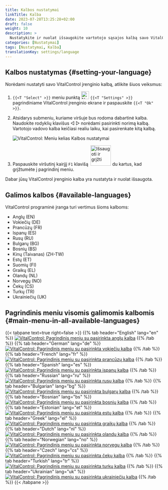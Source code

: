 ```yaml
---
title: Kalbos nustatymai
linkTitle: Kalba
date: 2023-07-28T13:25:28+02:00
draft: false
weight: 10
description: >
  Nustatykite ir nuolat išsaugokite vartotojo sąsajos kalbą savo VitalControl įrenginyje.
categories: [Nustatymai]
tags: [Nustatymai, Kalba]
translationKey: settings/language
---
```

## Kalbos nustatymas {#setting-your-language}

Norėdami nustatyti savo VitalControl įrenginio kalbą, atlikite šiuos veiksmus:

1. `{{<T "Select" >}}` meniu punktą <img src="/icons/gear.svg" width="25" align="bottom" alt="Nustatymai" /> `{{<T "Settings" >}}` pagrindiniame VitalControl įrenginio ekrane ir paspauskite `{{<T "Ok" >}}`.

1. Atsidarys submeniu, kuriame viršuje bus rodoma dabartinė kalba. Naudokite rodyklių klavišus ◁ ▷ norėdami pasirinkti norimą kalbą. Vartotojo vadovo kalba keičiasi realiu laiku, kai pasirenkate kitą kalbą.

   ![VitalControl: Meniu kelias Kalbos nustatymai](../images/select-lang.png "Kalbos nustatymas")

1. Paspauskite viršutinį kairįjį `F1` klavišą &nbsp;<img src="/icons/footer/save_exit.svg" width="65" align="bottom" alt="Išsaugoti ir grįžti" /> du kartus, kad grįžtumėte į pagrindinį meniu.

Dabar jūsų VitalControl įrenginio kalba yra nustatyta ir nuolat išsaugota.

## Galimos kalbos {#available-languages}

VitalControl programinė įranga turi vertimus šioms kalboms:

- Anglų (EN)
- Vokiečių (DE)
- Prancūzų (FR)
- Ispanų (ES)
- Rusų (RU)
- Bulgarų (BG)
- Bosnių (BS)
- Kinų (Taivanas) (ZH-TW)
- Estų (ET)
- Suomių (FI)
- Graikų (EL)
- Olandų (NL)
- Norvegų (NO)
- Čekų (CS)
- Turkų (TR)
- Ukrainiečių (UK)

## Pagrindinis meniu visomis galimomis kalbomis {#main-menu-in-all-available-languages}

{{< tabpane text=true right=false >}}
  {{% tab header="English" lang="en" %}}
[![VitalControl: Pagrindinis meniu su pasirinkta anglų kalba](/images/homescreen/english.png "Pagrindinis meniu Anglų")](/en/demo/ "Demo app VitalControl (EN)")
  {{% /tab %}}
  {{% tab header="German" lang="de" %}}
[![VitalControl: Pagrindinis meniu su pasirinkta vokiečių kalba](/images/homescreen/german.png "Pagrindinis meniu Vokiečių")](/demo/ "Demo app VitalControl (DE)")
  {{% /tab %}}
  {{% tab header="French" lang="fr" %}}
[![VitalControl: Pagrindinis meniu su pasirinkta prancūzų kalba](/images/homescreen/french.png "Pagrindinis meniu Prancūzų")](/fr/demo/ "Demo app VitalControl (FR)")
  {{% /tab %}}
  {{% tab header="Spanish" lang="es" %}}
[![VitalControl: Pagrindinis meniu su pasirinkta ispanų kalba](/images/homescreen/spanish.png "Pagrindinis meniu Ispanų")](/es/demo/ "Demo app VitalControl (ES)")
  {{% /tab %}}
  {{% tab header="Russian" lang="ru" %}}
[![VitalControl: Pagrindinis meniu su pasirinkta rusų kalba](/images/homescreen/russian.png "Pagrindinis meniu Rusų")](/ru/demo/ "Demo app VitalControl (RU)")
  {{% /tab %}}
  {{% tab header="Bulgarian" lang="bg" %}}
[![VitalControl: Pagrindinis meniu su pasirinkta bulgarų kalba](/images/homescreen/bulgarian.png "Pagrindinis meniu Bulgarų")](/bg/demo/ "Demo app VitalControl (BG)")
  {{% /tab %}}
  {{% tab header="Bosnian" lang="bs" %}}
[![VitalControl: Pagrindinis meniu su pasirinkta bosnių kalba](/images/homescreen/bosnian.png "Pagrindinis meniu Bosnių")](/bs/demo/ "Demo app VitalControl (BS)")
  {{% /tab %}}
  {{% tab header="Estonian" lang="et" %}}
[![VitalControl: Pagrindinis meniu su pasirinkta estų kalba](/images/homescreen/estonian.png "Pagrindinis meniu Estų")](/et/demo/ "Demo app VitalControl (ET)")
  {{% /tab %}}
  {{% tab header="Greek" lang="el" %}}
[![VitalControl: Pagrindinis meniu su pasirinkta graikų kalba](/images/homescreen/greek.png "Pagrindinis meniu Graikų")](/el/demo/ "Demo app VitalControl (EL)")
  {{% /tab %}}
  {{% tab header="Dutch" lang="nl" %}}
[![VitalControl: Pagrindinis meniu su pasirinkta olandų kalba](/images/homescreen/dutch.png "Pagrindinis meniu Olandų")](/nl/demo/ "Demo app VitalControl (NL)")
  {{% /tab %}}
  {{% tab header="Norwegian" lang="no" %}}
[![VitalControl: Pagrindinis meniu su pasirinkta norvegų kalba](/images/homescreen/norwegian.png "Pagrindinis meniu Norvegų")](/no/demo/ "Demo app VitalControl (NO)")
  {{% /tab %}}
  {{% tab header="Czech" lang="cs" %}}
[![VitalControl: Pagrindinis meniu su pasirinkta čekų kalba](/images/homescreen/czech.png "Pagrindinis meniu Čekų")](/cs/demo/ "Demo app VitalControl (CS)")
  {{% /tab %}}
  {{% tab header="Turkish" lang="tr" %}}
[![VitalControl: Pagrindinis meniu su pasirinkta turkų kalba](/images/homescreen/turkish.png "Pagrindinis meniu Turkų")](/tr/demo/ "Demo app VitalControl (TR)")
  {{% /tab %}}
  {{% tab header="Ukrainian" lang="uk" %}}
[![VitalControl: Pagrindinis meniu su pasirinkta ukrainiečių kalba](/images/homescreen/ukrainian.png "Pagrindinis meniu Ukrainiečių")](/uk/demo/ "Demo app VitalControl (UK)")
  {{% /tab %}}
{{< /tabpane >}}


